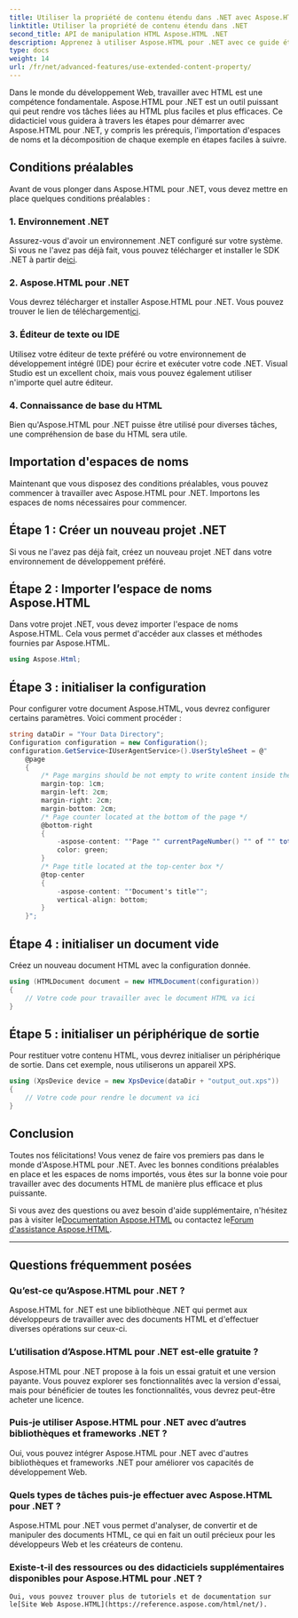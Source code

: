```yaml
---
title: Utiliser la propriété de contenu étendu dans .NET avec Aspose.HTML
linktitle: Utiliser la propriété de contenu étendu dans .NET
second_title: API de manipulation HTML Aspose.HTML .NET
description: Apprenez à utiliser Aspose.HTML pour .NET avec ce guide étape par étape. Améliorez vos compétences HTML et rationalisez vos projets de développement Web.
type: docs
weight: 14
url: /fr/net/advanced-features/use-extended-content-property/
---
```


Dans le monde du développement Web, travailler avec HTML est une compétence fondamentale. Aspose.HTML pour .NET est un outil puissant qui peut rendre vos tâches liées au HTML plus faciles et plus efficaces. Ce didacticiel vous guidera à travers les étapes pour démarrer avec Aspose.HTML pour .NET, y compris les prérequis, l'importation d'espaces de noms et la décomposition de chaque exemple en étapes faciles à suivre.

## Conditions préalables

Avant de vous plonger dans Aspose.HTML pour .NET, vous devez mettre en place quelques conditions préalables :

### 1. Environnement .NET

 Assurez-vous d'avoir un environnement .NET configuré sur votre système. Si vous ne l'avez pas déjà fait, vous pouvez télécharger et installer le SDK .NET à partir de[ici](https://releases.aspose.com/html/net/).

### 2. Aspose.HTML pour .NET

 Vous devrez télécharger et installer Aspose.HTML pour .NET. Vous pouvez trouver le lien de téléchargement[ici](https://releases.aspose.com/html/net/).

### 3. Éditeur de texte ou IDE

Utilisez votre éditeur de texte préféré ou votre environnement de développement intégré (IDE) pour écrire et exécuter votre code .NET. Visual Studio est un excellent choix, mais vous pouvez également utiliser n'importe quel autre éditeur.

### 4. Connaissance de base du HTML

Bien qu'Aspose.HTML pour .NET puisse être utilisé pour diverses tâches, une compréhension de base du HTML sera utile.

## Importation d'espaces de noms

Maintenant que vous disposez des conditions préalables, vous pouvez commencer à travailler avec Aspose.HTML pour .NET. Importons les espaces de noms nécessaires pour commencer.

## Étape 1 : Créer un nouveau projet .NET

Si vous ne l'avez pas déjà fait, créez un nouveau projet .NET dans votre environnement de développement préféré.

## Étape 2 : Importer l’espace de noms Aspose.HTML

Dans votre projet .NET, vous devez importer l'espace de noms Aspose.HTML. Cela vous permet d'accéder aux classes et méthodes fournies par Aspose.HTML.

```csharp
using Aspose.Html;
```

## Étape 3 : initialiser la configuration

Pour configurer votre document Aspose.HTML, vous devrez configurer certains paramètres. Voici comment procéder :

```csharp
string dataDir = "Your Data Directory";
Configuration configuration = new Configuration();
configuration.GetService<IUserAgentService>().UserStyleSheet = @"
    @page 
    {
        /* Page margins should be not empty to write content inside the margin-boxes */
        margin-top: 1cm;
        margin-left: 2cm;
        margin-right: 2cm;
        margin-bottom: 2cm;
        /* Page counter located at the bottom of the page */
        @bottom-right
        {
            -aspose-content: ""Page "" currentPageNumber() "" of "" totalPagesNumber();
            color: green;
        }
        /* Page title located at the top-center box */
        @top-center
        {
            -aspose-content: ""Document's title"";
            vertical-align: bottom;
        }    
    }";
```

## Étape 4 : initialiser un document vide

Créez un nouveau document HTML avec la configuration donnée.

```csharp
using (HTMLDocument document = new HTMLDocument(configuration))
{
    // Votre code pour travailler avec le document HTML va ici
}
```

## Étape 5 : initialiser un périphérique de sortie

Pour restituer votre contenu HTML, vous devrez initialiser un périphérique de sortie. Dans cet exemple, nous utiliserons un appareil XPS.

```csharp
using (XpsDevice device = new XpsDevice(dataDir + "output_out.xps"))
{
    // Votre code pour rendre le document va ici
}
```

## Conclusion

Toutes nos félicitations! Vous venez de faire vos premiers pas dans le monde d'Aspose.HTML pour .NET. Avec les bonnes conditions préalables en place et les espaces de noms importés, vous êtes sur la bonne voie pour travailler avec des documents HTML de manière plus efficace et plus puissante.

 Si vous avez des questions ou avez besoin d'aide supplémentaire, n'hésitez pas à visiter le[Documentation Aspose.HTML](https://reference.aspose.com/html/net/) ou contactez le[Forum d'assistance Aspose.HTML](https://forum.aspose.com/).

---

## Questions fréquemment posées

### Qu’est-ce qu’Aspose.HTML pour .NET ?
   Aspose.HTML for .NET est une bibliothèque .NET qui permet aux développeurs de travailler avec des documents HTML et d'effectuer diverses opérations sur ceux-ci.

### L’utilisation d’Aspose.HTML pour .NET est-elle gratuite ?
   Aspose.HTML pour .NET propose à la fois un essai gratuit et une version payante. Vous pouvez explorer ses fonctionnalités avec la version d'essai, mais pour bénéficier de toutes les fonctionnalités, vous devrez peut-être acheter une licence.

### Puis-je utiliser Aspose.HTML pour .NET avec d’autres bibliothèques et frameworks .NET ?
   Oui, vous pouvez intégrer Aspose.HTML pour .NET avec d'autres bibliothèques et frameworks .NET pour améliorer vos capacités de développement Web.

### Quels types de tâches puis-je effectuer avec Aspose.HTML pour .NET ?
   Aspose.HTML pour .NET vous permet d'analyser, de convertir et de manipuler des documents HTML, ce qui en fait un outil précieux pour les développeurs Web et les créateurs de contenu.

### Existe-t-il des ressources ou des didacticiels supplémentaires disponibles pour Aspose.HTML pour .NET ?
    Oui, vous pouvez trouver plus de tutoriels et de documentation sur le[Site Web Aspose.HTML](https://reference.aspose.com/html/net/).

